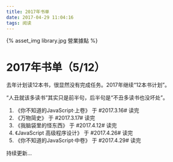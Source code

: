 ```yaml
---
title: 2017年书单
date: 2017-04-29 11:04:16
tags: 阅读
---
```


{% asset_img library.jpg 營業據點 %}
# 2017年书单（5/12）

去年计划读12本书，很显然没有完成任务。2017年继续“12本书计划”。

“人丑就该多读书”其实只是前半句，后半句是“不丑多读书也没坏处”。

<!-- more -->

1. 《你不知道的JavaScript·上卷》 于 #2017.3.16# 读完
2. 《万物简史》 于 #2017.3.17# 读完
3. 《我脑袋里的怪东西》 于 #2017.4.12# 读完
4. 《JavaScript 高级程序设计》 于 #2017.4.26# 读完
5. 《你不知道的JavaScript·中卷》 于 #2017.4.29# 读完

持续更新...
